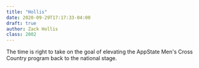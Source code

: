 ```yaml
---
title: "Hollis"
date: 2020-09-29T17:17:33-04:00
draft: true
author: Zack Hollis
class: 2002
---
```

The time is right to take on the goal of elevating the AppState Men's Cross Country program back to the national stage.

